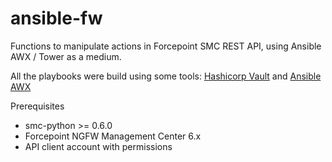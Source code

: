 # ansible-fw

Functions to manipulate actions in Forcepoint SMC REST API, using Ansible AWX / Tower as a medium.

All the playbooks were build using some tools: [Hashicorp Vault](https://www.vaultproject.io/) and [Ansible AWX](https://github.com/ansible/awx)

Prerequisites
* smc-python >= 0.6.0
* Forcepoint NGFW Management Center 6.x
* API client account with permissions
